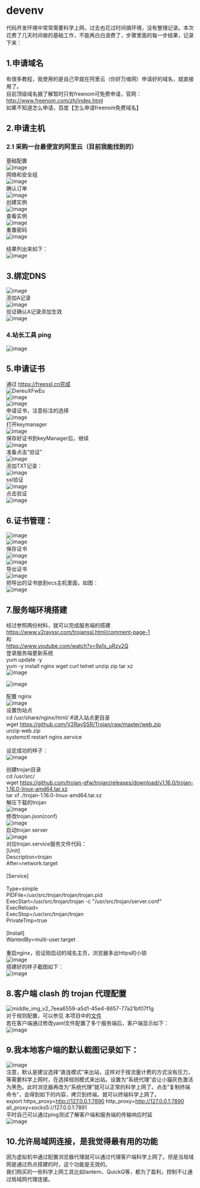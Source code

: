 # devenv
代码开发环境中常常需要科学上网，过去也花过时间搞环境，没有整理记录。本次花费了几天时间做的基础工作，不能再白白浪费了，步骤里面的每一步结果，记录下来：<br>
## 1.申请域名<br>
有很多教程，我使用的是自己早就在阿里云（你好万维网）申请好的域名，就直接用了。<br>
目前顶级域名据了解暂时只有freenom可免费申请，官网： http://www.freenom.com/zh/index.html<br>
如果不知道怎么申请，百度【怎么申请freenom免费域名】<br>
## 2.申请主机<br>
### 2.1 采购一台最便宜的阿里云（目前我能找到的） <br>
基础配置<br>
![image](https://user-images.githubusercontent.com/4297820/144729435-bdbf3bca-086d-4d16-9fe8-bf1ca35ece06.png)  <br>
网络和安全组<br>
![image](https://user-images.githubusercontent.com/4297820/144729500-65f530c5-4fec-4195-981c-683e30834ef6.png)<br>
确认订单<br>
![image](https://user-images.githubusercontent.com/4297820/144729690-67ab1a87-83fa-41f1-a4de-6f0e3d53af4d.png)<br>
创建实例<br>
![image](https://user-images.githubusercontent.com/4297820/144729741-3e6e0656-11ac-49af-813a-b170616a1b91.png)<br>
查看实例<br>
![image](https://user-images.githubusercontent.com/4297820/144729818-ca746d7d-b792-42f5-a632-e32a89dfb3d7.png)<br>
重置密码<br>
![image](https://user-images.githubusercontent.com/4297820/144729889-0d1783b8-f5bf-4e15-ab02-6380d4998be6.png)<br>






















结果列出来如下：<br>
![image](https://user-images.githubusercontent.com/4297820/144719891-9c465f72-8361-4b94-899a-f84a75bbc3a2.png)<br>
## 3.绑定DNS<br>
![image](https://user-images.githubusercontent.com/4297820/144697777-a575140b-bb0a-4c30-a472-06a78dfedc54.png)<br>
添加A记录<br>
![image](https://user-images.githubusercontent.com/4297820/144730259-2a647703-65fd-4240-968b-4eb19711aad0.png)<br>
验证确认A记录添加生效<br>
![image](https://user-images.githubusercontent.com/4297820/144730197-53a9a98a-21a8-4c98-9ef9-bfbd852f17e7.png)<br>
### 4.站长工具 ping<br>
![image](https://user-images.githubusercontent.com/4297820/144699266-5d9c0359-8580-404f-8853-d9ae4e11af77.png)<br>

## 5.申请证书<br>
通过 https://freessl.cn完成<br>
![DwieuXFwEu](https://user-images.githubusercontent.com/4297820/144698331-5247a054-a975-4b07-a488-996d10f21b14.png)<br>
![image](https://user-images.githubusercontent.com/4297820/144698372-174adaa1-17f3-4e50-a105-c65981471313.png)<br>
![image](https://user-images.githubusercontent.com/4297820/144698377-b06caf55-849b-451a-a00d-8a5794130b15.png)<br>
申请证书，注意标注的选择<br>
![image](https://user-images.githubusercontent.com/4297820/144730568-47883ecf-7de1-4f3d-8d34-1f1557447d32.png)<br>
打开keymanager<br>
![image](https://user-images.githubusercontent.com/4297820/144730623-eff2426b-7788-4047-89d2-efd88d5e55ad.png)<br>
保存好证书到keyManager后，继续<br>
![image](https://user-images.githubusercontent.com/4297820/144730652-60758f92-3a5e-4819-bb0e-8628b8b13299.png)<br>
准备点击“验证”<br>
![image](https://user-images.githubusercontent.com/4297820/144730663-76b52f83-4a37-42de-b1d4-a0e7ddb4be96.png)<br>
添加TXT记录：<br>
![image](https://user-images.githubusercontent.com/4297820/144730790-bec63933-b778-4bcc-8593-7a03d1226c4e.png)<br>
ssl验证<br>
![image](https://user-images.githubusercontent.com/4297820/144730895-3a29106e-1d54-4e1e-b947-ad67ffc8ed39.png)<br>
点击验证<br>
![image](https://user-images.githubusercontent.com/4297820/144730964-e6084282-3462-482e-b036-46a57d4e248b.png)<br>

## 6.证书管理：<br>
![image](https://user-images.githubusercontent.com/4297820/144698663-372319a8-f0f3-4933-9f96-9e8d78d17642.png)<br>
![image](https://user-images.githubusercontent.com/4297820/144698668-ab81e82e-d623-4367-bb67-e57b3f88f80b.png)<br>
保存证书<br>
![image](https://user-images.githubusercontent.com/4297820/144731033-9330dcef-47b6-4017-b877-ff99671a302c.png)<br>
![image](https://user-images.githubusercontent.com/4297820/144731128-dd5f3c58-3be5-46b9-9cfc-7f4edf84663e.png)<br>
导出证书<br>
![image](https://user-images.githubusercontent.com/4297820/144731790-d94845ad-aa9c-43cb-8b45-16a587b62370.png)<br>
把导出的证书放到ecs主机里面，如图：<br>
![image](https://user-images.githubusercontent.com/4297820/144732102-305ac652-89eb-4e0a-bc05-67093cce1b8e.png)<br>
## 7.服务端环境搭建
经过参照两份材料，就可以完成服务端的搭建<br>
https://www.v2rayssr.com/trojanssl.html/comment-page-1<br>
和<br>
https://www.youtube.com/watch?v=9a1x_uRzy2Q<br>
登录服务端更新系统<br>
yum update -y<br>
yum -y install  nginx wget curl telnet unzip zip tar xz <br>
![image](https://user-images.githubusercontent.com/4297820/144730345-d1cefd32-e767-4465-8cca-2792d02dc40e.png)<br>




![image](https://user-images.githubusercontent.com/4297820/144730422-8e605419-6b4a-4943-a241-a70673885e7c.png)<br>

配置 nginx<br>
![image](https://user-images.githubusercontent.com/4297820/144732260-7c59b165-3578-4470-abaf-939cdd2c18ce.png)<br>
设置伪站点<br>
cd /usr/share/nginx/html/    #进入站点更目录<br>
wget https://github.com/V2RaySSR/Trojan/raw/master/web.zip<br>
unzip web.zip<br>
systemctl restart nginx.service<br><br>
设定成功的样子：<br>
![image](https://user-images.githubusercontent.com/4297820/144732324-d59e6186-e780-496b-b3d4-483e66dcbf0c.png)<br>


创建trojan目录<br>
cd /usr/src/<br>
wget https://github.com/trojan-gfw/trojan/releases/download/v1.16.0/trojan-1.16.0-linux-amd64.tar.xz<br>
tar xf ./trojan-1.16.0-linux-amd64.tar.xz<br>
解压下载的trojan<br>
![image](https://user-images.githubusercontent.com/4297820/144732531-b052e52c-8bff-426a-8716-cd1c1ef22587.png)<br>
修改trojan.json(conf)<br>
![image](https://user-images.githubusercontent.com/4297820/144732693-af518eb2-413d-4831-afe6-2451622d83e9.png)<br>
启动trojan server<br>
![image](https://user-images.githubusercontent.com/4297820/144732796-2683d5af-c3ff-47be-90b6-bc6baacded00.png)<br>
对应trojan.service服务文件代码：<br>
[Unit]  <br>
Description=trojan  <br>
After=network.target  <br>
   <br>
[Service]<br>  
Type=simple  <br>
PIDFile=/usr/src/trojan/trojan/trojan.pid<br>
ExecStart=/usr/src/trojan/trojan -c "/usr/src/trojan/server.conf"  <br>
ExecReload=  <br>
ExecStop=/usr/src/trojan/trojan  <br>
PrivateTmp=true  <br>
   <br>
[Install]  <br>
WantedBy=multi-user.target<br>
<br>
重启nginx，验证刚启动的域名主页，浏览器多出https的小锁<br>
![image](https://user-images.githubusercontent.com/4297820/144732859-df683acd-6fce-4cd2-90c9-52a2ee53be54.png)<br>
搭建好的样子截图如下：<br>
![image](https://user-images.githubusercontent.com/4297820/144720552-c76b2d80-b48d-4f17-a57f-29e12416266d.png)

## 8.客户端 clash 的 trojan 代理配置<br>
![middle_img_v2_7eea6559-a5d1-45e4-8657-77a21bf07f1g](https://user-images.githubusercontent.com/4297820/144699014-10689dd2-75a8-4aba-80f3-c1e6d1a322b8.png)<br>
对于规则配置，可以参见 本项目中的[文件](https://github.com/china-6268/devenv/blob/main/clash.rules)<br>
若在客户端通过修改yaml文件配置了多个服务端后，客户端显示如下：<br>
![image](https://user-images.githubusercontent.com/4297820/144734214-27782916-822c-4fe0-a6b7-f66dd3986d71.png)<br>

## 9.我本地客户端的默认截图记录如下：<br>
![image](https://user-images.githubusercontent.com/4297820/144719982-c866d1f4-4280-4b11-be55-103ddd4d001a.png)<br>
注意，默认是建议选择“直连模式”来出站，这样对于按流量计费的方式没有压力，等需要科学上网时，在选择规则模式来出站。设置为“系统代理”会让小猫灰色激活为黑色。此时浏览器再改为“系统代理”就可以正常的科学上网了。点击“复制终端命令”，会得到如下的内容，拷贝到终端，就可以终端科学上网了。<br>
export https_proxy=http://127.0.0.1:7890 http_proxy=http://127.0.0.1:7890 all_proxy=socks5://127.0.0.1:7891<br>
平时自己可以通过ping测试了解客户端和服务端的传输响应时延<br>
![image](https://user-images.githubusercontent.com/4297820/144720640-6c228d6e-a75a-4098-ac7e-aa90e65315db.png)<br>
## 10.允许局域网连接，是我觉得最有用的功能<br>
因为虚拟机中通过配置浏览器代理就可以通过代理客户端科学上网了。但是当局域网是通过热点搭建的时，这个功能是无效的。<br>
我们购买的一些科学上网工具比如lantern、QuickQ等，都为了盈利，控制不让通过局域网代理连接。<br>
